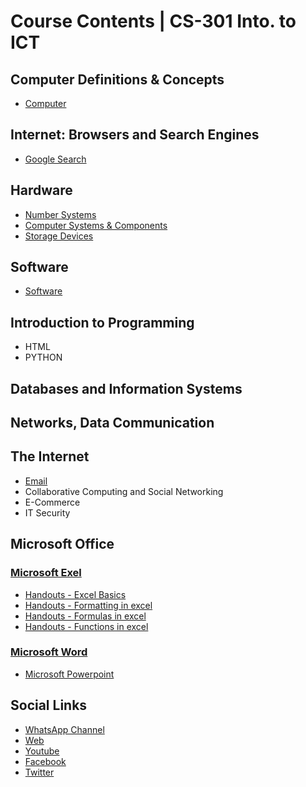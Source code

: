 # Course Contents | CS-301 Into. to ICT

## Computer Definitions & Concepts

- [Computer](../computer-basics/docs/computer.md)

## Internet: Browsers and Search Engines

- [Google Search](../google-workspace/docs/google-search.md)

## Hardware

- [Number Systems](../computer-basics/docs/number-systems.md)
- [Computer Systems & Components](../computer-basics/docs/hardware.md)
- [Storage Devices](../computer-basics/docs/storage-devices.md)

## Software

- [Software](../computer-basics/docs/software.md)

## Introduction to Programming

- HTML
- PYTHON

## Databases and Information Systems

## Networks, Data Communication

## The Internet

- [Email](../google-workspace/docs/email.md)
- Collaborative Computing and Social Networking
- E-Commerce
- IT Security

## Microsoft Office

### [Microsoft Exel](../ms-excel/index.md)

- [Handouts - Excel Basics](../ms-excel/docs/basics.md)
- [Handouts - Formatting in excel](../ms-excel/docs/formatting.md)
- [Handouts - Formulas in excel](../ms-excel/docs/formulas.md)
- [Handouts - Functions in excel](../ms-excel/docs/functions.md)

### [Microsoft Word](../ms-word/index.md)

- [Microsoft Powerpoint](#)

## Social Links

- [WhatsApp Channel](https://whatsapp.com/channel/0029VaC3BC160eBZZSs3CW0c)
- [Web](https://yasirbhutta.github.io/)
- [Youtube](https://www.youtube.com/yasirbhutta)
- [Facebook](https://www.facebook.com/yasirbhutta786)
- [Twitter](https://x.com/yasirbhutta)
